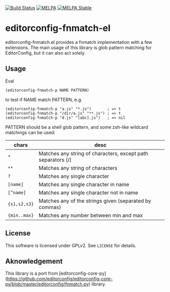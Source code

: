 [![Build Status](https://travis-ci.org/10sr/editorconfig-fnmatch-el.svg)](https://travis-ci.org/10sr/editorconfig-fnmatch-el)
[![MELPA](http://melpa.org/packages/editorconfig-fnmatch-badge.svg)](http://melpa.org/#/editorconfig-fnmatch)
[![MELPA Stable](http://stable.melpa.org/packages/editorconfig-fnmatch-badge.svg)](http://stable.melpa.org/#/editorconfig-fnmatch)


editorconfig-fnmatch-el
==========


editorconfig-fnmatch.el provides a fnmatch implementation with a few
extensions.
The main usage of this library is glob pattern matching for EditorConfig, but it
can also act solely.



Usage
------

Eval

    (editorconfig-fnmatch-p NAME PATTERN)

to test if NAME match PATTERN, e.g.

    (editorconfig-fnmatch-p "a.js" "*.js")       ; => t
    (editorconfig-fnmatch-p "/dir/a.js" "**.js") ; => t
    (editorconfig-fnmatch-p "d.js" "[abc].js")   ; => nil

PATTERN should be a shell glob pattern, and some zsh-like wildcard matchings can
be used:

|chars        |desc
|-------------|-------------------------------------------------------------
|`*`          |Matches any string of characters, except path separators (/)
|`**`         |Matches any string of characters
|`?`          |Matches any single character
|`[name]`     |Matches any single character in name
|`[^name]`    |Matches any single character not in name
|`{s1,s2,s3}` |Matches any of the strings given (separated by commas)
|`{min..max}` |Matches any number between min and max


License
-------

This software is licensed under GPLv2.
See `LICENSE` for details.


Aknowledgement
--------------

This library is a port from
[editorconfig-core-py] (https://github.com/editorconfig/editorconfig-core-py/blob/master/editorconfig/fnmatch.py)
library.
